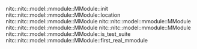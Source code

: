 nitc::nitc::model::mmodule::MModule::init
nitc::nitc::model::mmodule::MModule::location
nitc::nitc::model::mmodule::MModule
nitc::nitc::model::mmodule::MModule
nitc::nitc::model::mmodule::MModule
nitc::nitc::model::mmodule::MModule
nitc::nitc::model::mmodule::MModule::is_test_suite
nitc::nitc::model::mmodule::MModule::first_real_mmodule